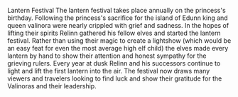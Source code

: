 Lantern Festival
The lantern festival takes place annually on the princess's birthday. Following the princess's sacrifice for the island of Edunn king and queen valinora were nearly crippled with grief and sadness. In the hopes of lifting their spirits Relinn gathered his fellow elves and started the lantern festival. Rather than using their magic to create a lightshow (which would be an easy feat for even the most average high elf child) the elves made every lantern by hand to show their attention and honest sympathy for the grieving rulers. Every year at dusk Relinn and his successors continue to light and lift the first lantern into the air. The festival now draws many viewers and travelers looking to find luck and show their gratitude for the Valinoras and their leadership.

